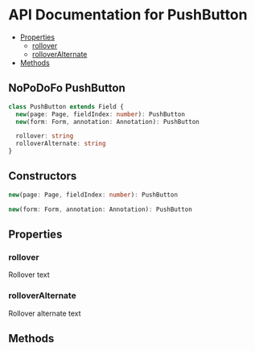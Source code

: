 # API Documentation for PushButton

* [Properties](#properties)
  * [rollover](#rollover)
  * [rolloverAlternate](#rolloveralternate)
* [Methods](#methods)

## NoPoDoFo PushButton
```typescript
class PushButton extends Field {
  new(page: Page, fieldIndex: number): PushButton
  new(form: Form, annotation: Annotation): PushButton

  rollover: string
  rolloverAlternate: string
}
```

## Constructors
```typescript
new(page: Page, fieldIndex: number): PushButton
```

```typescript
new(form: Form, annotation: Annotation): PushButton
```

## Properties

### rollover
Rollover text

### rolloverAlternate 
Rollover alternate text

## Methods